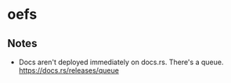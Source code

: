 # oefs

## Notes

* Docs aren't deployed immediately on docs.rs. There's a queue.
  https://docs.rs/releases/queue
